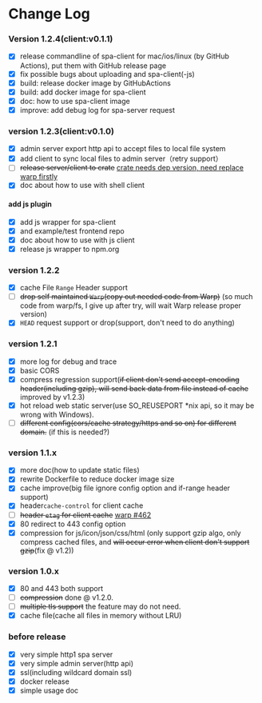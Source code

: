 # Change Log

### Version 1.2.4(client:v0.1.1)
- [x] release commandline of spa-client for mac/ios/linux (by GitHub Actions), put them with GitHub release page
- [x] fix possible bugs about uploading and spa-client(-js)
- [x] build: release docker image by GitHubActions
- [x] build: add docker image for spa-client
- [x] doc: how to use spa-client image
- [x] improve: add debug log for spa-server request

### version 1.2.3(client:v0.1.0)
- [x] admin server export http api to accept files to local file system
- [x] add client to sync local files to admin server（retry support）
- [ ] ~~release server/client to crate~~ [crate needs dep version, need replace warp firstly](https://github.com/rust-lang/cargo/issues/1565)
- [x] doc about how to use with shell client
#### add js plugin
- [x] add js wrapper for spa-client
- [x] and example/test frontend repo
- [x] doc about how to use with js client
- [x] release js wrapper to npm.org

### version 1.2.2
- [x] cache File `Range` Header support
- [ ] ~~drop self maintained `Warp`(copy out needed code from Warp)~~ (so much code from warp/fs, I give up after try, will wait Warp release proper version)
- [x] `HEAD` request support or drop(support, don't need to do anything)

### version 1.2.1
- [x] more log for debug and trace
- [x] basic CORS
- [x] compress regression support(~~if client don't send accept-encoding header(including gzip), will send back data from file instead of cache~~ improved by v1.2.3)
- [x] hot reload web static server(use SO_REUSEPORT *nix api, so it may be wrong with Windows).
- [ ] ~~different config(cors/cache strategy/https and so on) for different domain.~~ (if this is needed?)

### version 1.1.x
- [x] more doc(how to update static files)
- [x] rewrite Dockerfile to reduce docker image size
- [x] cache improve(big file ignore config option and if-range header support)
- [x] header`cache-control` for client cache
- [ ] ~~header `etag` for client cache~~ [warp #462](https://github.com/seanmonstar/warp/issues/462)
- [x] 80 redirect to 443 config option
- [x] compression for js/icon/json/css/html (only support gzip algo, only compress cached files, and ~~will occur error when client don't support gzip~~(fix @ v1.2))

### version 1.0.x
- [x] 80 and 443 both support
- [ ] ~~compression~~ done @ v1.2.0.
- [ ] ~~multiple tls support~~ the feature may do not need.
- [x] cache file(cache all files in memory without LRU)

### before release
- [x] very simple http1 spa server
- [x] very simple admin server(http api)
- [x] ssl(including wildcard domain ssl)
- [x] docker release
- [x] simple usage doc

